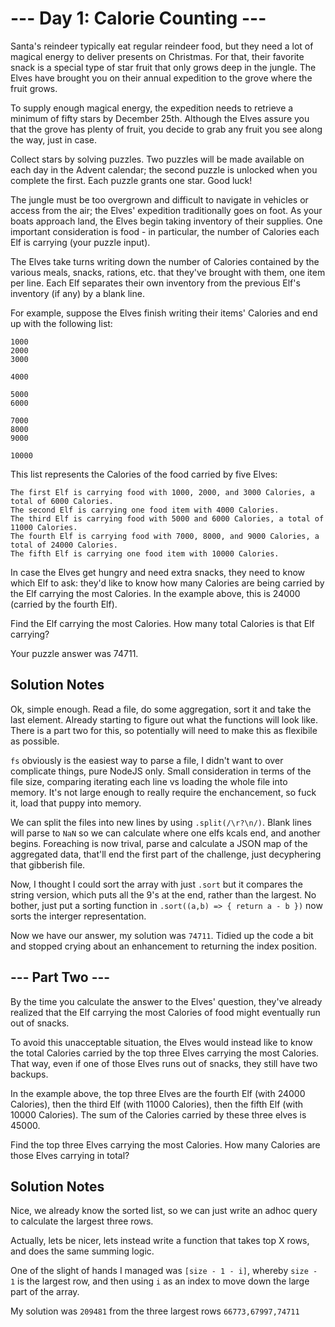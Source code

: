 # --- Day 1: Calorie Counting ---

Santa's reindeer typically eat regular reindeer food, but they need a lot of magical energy to deliver presents on Christmas. For that, their favorite snack is a special type of star fruit that only grows deep in the jungle. The Elves have brought you on their annual expedition to the grove where the fruit grows.

To supply enough magical energy, the expedition needs to retrieve a minimum of fifty stars by December 25th. Although the Elves assure you that the grove has plenty of fruit, you decide to grab any fruit you see along the way, just in case.

Collect stars by solving puzzles. Two puzzles will be made available on each day in the Advent calendar; the second puzzle is unlocked when you complete the first. Each puzzle grants one star. Good luck!

The jungle must be too overgrown and difficult to navigate in vehicles or access from the air; the Elves' expedition traditionally goes on foot. As your boats approach land, the Elves begin taking inventory of their supplies. One important consideration is food - in particular, the number of Calories each Elf is carrying (your puzzle input).

The Elves take turns writing down the number of Calories contained by the various meals, snacks, rations, etc. that they've brought with them, one item per line. Each Elf separates their own inventory from the previous Elf's inventory (if any) by a blank line.

For example, suppose the Elves finish writing their items' Calories and end up with the following list:

```text
1000
2000
3000

4000

5000
6000

7000
8000
9000

10000
```

This list represents the Calories of the food carried by five Elves:

```text
The first Elf is carrying food with 1000, 2000, and 3000 Calories, a total of 6000 Calories.
The second Elf is carrying one food item with 4000 Calories.
The third Elf is carrying food with 5000 and 6000 Calories, a total of 11000 Calories.
The fourth Elf is carrying food with 7000, 8000, and 9000 Calories, a total of 24000 Calories.
The fifth Elf is carrying one food item with 10000 Calories.
```

In case the Elves get hungry and need extra snacks, they need to know which Elf to ask: they'd like to know how many Calories are being carried by the Elf carrying the most Calories. In the example above, this is 24000 (carried by the fourth Elf).

Find the Elf carrying the most Calories. How many total Calories is that Elf carrying?

Your puzzle answer was 74711.

## Solution Notes

Ok, simple enough. Read a file, do some aggregation, sort it and take the last element. Already starting to figure out what the functions will look like. There is a part two for this, so potentially will need to make this as flexibile as possible.

`fs` obviously is the easiest way to parse a file, I didn't want to over complicate things, pure NodeJS only. Small consideration in terms of the file size, comparing iterating each line vs loading the whole file into memory. It's not large enough to really require the enchancement, so fuck it, load that puppy into memory.

We can split the files into new lines by using ```.split(/\r?\n/)```. Blank lines will parse to `NaN` so we can calculate where one elfs kcals end, and another begins. Foreaching is now trival, parse and calculate a JSON map of the aggregated data, that'll end the first part of the challenge, just decyphering that gibberish file.

Now, I thought I could sort the array with just `.sort` but it compares the string version, which puts all the 9's at the end, rather than the largest. No bother, just put a sorting function in `.sort((a,b) => { return a - b })` now sorts the interger representation.

Now we have our answer, my solution was `74711`. Tidied up the code a bit and stopped crying about an enhancement to returning the index position.

## --- Part Two ---

By the time you calculate the answer to the Elves' question, they've already realized that the Elf carrying the most Calories of food might eventually run out of snacks.

To avoid this unacceptable situation, the Elves would instead like to know the total Calories carried by the top three Elves carrying the most Calories. That way, even if one of those Elves runs out of snacks, they still have two backups.

In the example above, the top three Elves are the fourth Elf (with 24000 Calories), then the third Elf (with 11000 Calories), then the fifth Elf (with 10000 Calories). The sum of the Calories carried by these three elves is 45000.

Find the top three Elves carrying the most Calories. How many Calories are those Elves carrying in total?

## Solution Notes

Nice, we already know the sorted list, so we can just write an adhoc query to calculate the largest three rows.

Actually, lets be nicer, lets instead write a function that takes top X rows, and does the same summing logic.

One of the slight of hands I managed was `[size - 1 - i]`, whereby `size - 1` is the largest row, and then using `i` as an index to move down the large part of the array.

My solution was `209481` from the three largest rows `66773,67997,74711`
